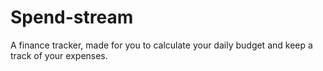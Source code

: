 # Spend-stream
A finance tracker, made for you to calculate your daily budget and keep a track of your expenses. 
